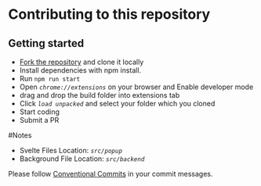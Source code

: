 # Contributing to this repository 
## Getting started 

- [Fork the repository](https://github.com/sarequl/Netflix-Helper/fork) and clone it locally
- Install dependencies with npm install.
- Run `npm run start`
- Open _`chrome://extensions`_ on your browser and Enable developer mode
- drag and drop the build folder into extensions tab
- Click _`load unpacked`_ and select your folder which you cloned
- Start coding
- Submit a PR

#Notes
- Svelte Files Location:  _`src/popup`_
- Background File Location:  _`src/backend`_


Please follow [Conventional Commits](https://www.conventionalcommits.org/en/v1.0.0/) in your commit messages.

